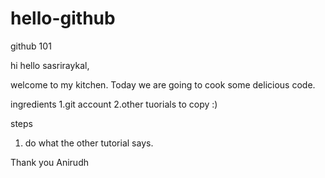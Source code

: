 # hello-github
github 101


hi hello sasriraykal,

welcome to my kitchen. Today we are going to cook some delicious code.

ingredients
1.git account
2.other tuorials to copy :)

steps

1. do what the other tutorial says.

Thank you
Anirudh
